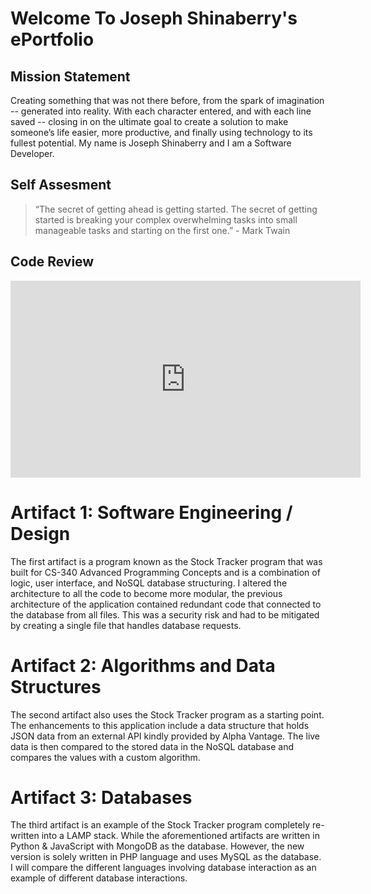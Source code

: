 # Welcome To Joseph Shinaberry's ePortfolio
## Mission Statement 
Creating something that was not there before, from the spark of imagination -- generated into reality. With each character entered, and with each line saved -- closing in on the ultimate goal to create a solution to make someone’s life easier, more productive, and finally using technology to its fullest potential. My name is Joseph Shinaberry and I am a Software Developer. 

## Self Assesment
>“The secret of getting ahead is getting started. The secret of getting started is breaking your complex overwhelming tasks into small manageable tasks and starting on the first one.” - Mark Twain

## Code Review

<iframe width="560" height="315" src="https://www.youtube.com/embed/8OPQqoeDI14" frameborder="0" allow="accelerometer; autoplay; encrypted-media; gyroscope; picture-in-picture" allowfullscreen></iframe>


# Artifact 1: Software Engineering / Design
The first artifact is a program known as the Stock Tracker program that was built for CS-340 Advanced Programming Concepts and is a combination of logic, user interface, and NoSQL database structuring. I altered the architecture to all the code to become more modular, the previous architecture of the application contained redundant code that connected to the database from all files. This was a security risk and had to be mitigated by creating a single file that handles database requests. 


# Artifact 2: Algorithms and Data Structures
The second artifact also uses the Stock Tracker program as a starting point. The enhancements to this application include a data structure that holds JSON data from an external API kindly provided by Alpha Vantage. The live data is then compared to the stored data in the NoSQL database and compares the values with a custom algorithm.

# Artifact 3: Databases
The third artifact is an example of the Stock Tracker program completely re-written into a LAMP stack. While the aforementioned artifacts are written in Python & JavaScript with MongoDB as the database. However, the new version is solely written in PHP language and uses MySQL as the database. I will compare the different languages involving database interaction as an example of different database interactions.


